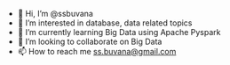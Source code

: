 - 👋 Hi, I’m @ssbuvana
- 👀 I’m interested in database, data related topics
- 🌱 I’m currently learning Big Data using Apache Pyspark
- 💞️ I’m looking to collaborate on Big Data 
- 📫 How to reach me ss.buvana@gmail.com

<!---
ssbuvana/ssbuvana is a ✨ special ✨ repository because its `README.md` (this file) appears on your GitHub profile.
You can click the Preview link to take a look at your changes.
--->
